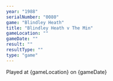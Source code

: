 ```yaml
---
year: "1988"
serialNumber: "0080" 
game: "Blindley Heath"
title: "Blindley Heath v The Min"
gameLocation: ""
gameDate: ""
result: ""
resultType: ""
type: "game"
---
```


Played at {gameLocation} on {gameDate} 